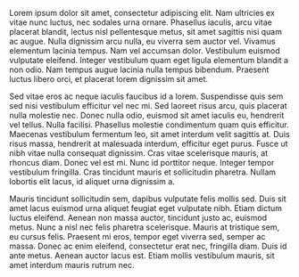 Lorem ipsum dolor sit amet, consectetur adipiscing elit. Nam ultricies ex vitae nunc luctus, nec sodales urna ornare. Phasellus iaculis, arcu vitae placerat blandit, lectus nisl pellentesque metus, sit amet sagittis nisi quam ac augue. Nulla dignissim arcu nulla, eu viverra sem auctor vel. Vivamus elementum lacinia tempus. Nam vel accumsan dolor. Vestibulum euismod vulputate eleifend. Integer vestibulum quam eget ligula elementum blandit a non odio. Nam tempus augue lacinia nulla tempus bibendum. Praesent luctus libero orci, et placerat lorem dignissim sit amet.

Sed vitae eros ac neque iaculis faucibus id a lorem. Suspendisse quis sem sed nisi vestibulum efficitur vel nec mi. Sed laoreet risus arcu, quis placerat nulla molestie nec. Donec nulla odio, euismod sit amet iaculis eu, hendrerit vel tellus. Nulla facilisi. Phasellus molestie condimentum quam quis efficitur. Maecenas vestibulum fermentum leo, sit amet interdum velit sagittis at. Duis risus massa, hendrerit at malesuada interdum, efficitur eget purus. Fusce ut nibh vitae nulla consequat dignissim. Cras vitae scelerisque mauris, at rhoncus diam. Donec vel est mi. Nunc id porttitor neque. Integer tempor vestibulum fringilla. Cras tincidunt mauris et sollicitudin pharetra. Nullam lobortis elit lacus, id aliquet urna dignissim a.

Mauris tincidunt sollicitudin sem, dapibus vulputate felis mollis sed. Duis sit amet lacus euismod urna aliquet feugiat eget vulputate nibh. Etiam dictum luctus eleifend. Aenean non massa auctor, tincidunt justo ac, euismod metus. Nunc a nisl nec felis pharetra scelerisque. Mauris at tristique sem, eu cursus felis. Praesent mi eros, tempor eget viverra sed, semper ac massa. Donec ac enim eleifend, consectetur erat nec, fringilla diam. Duis id ante metus. Aenean auctor lacus est. Etiam mollis vestibulum mauris, sit amet interdum mauris rutrum nec.
